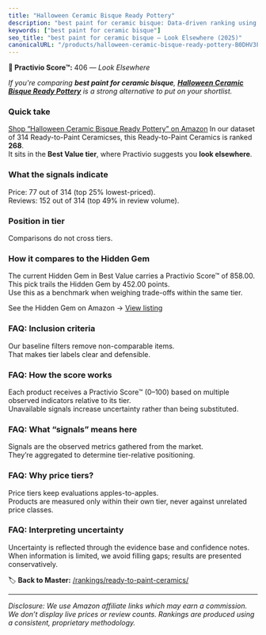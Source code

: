 ```yaml
---
title: "Halloween Ceramic Bisque Ready Pottery"
description: "best paint for ceramic bisque: Data-driven ranking using the Practivio Score™. Positioned by quality, value, demand, findability, momentum."
keywords: ["best paint for ceramic bisque"]
seo_title: "best paint for ceramic bisque — Look Elsewhere (2025)"
canonicalURL: "/products/halloween-ceramic-bisque-ready-pottery-B0DHV3FQYW/"
---
```


**🚫 Practivio Score™:** 406 — _Look Elsewhere_


*If you're comparing **best paint for ceramic bisque**, **[Halloween Ceramic Bisque Ready Pottery](https://www.amazon.com/dp/B0DHV3FQYW?tag=practivio-20)** is a strong alternative to put on your shortlist.*
### Quick take
[Shop “Halloween Ceramic Bisque Ready Pottery” on Amazon](https://www.amazon.com/dp/B0DHV3FQYW?tag=practivio-20)
In our dataset of 314 Ready-to-Paint Ceramicses, this Ready-to-Paint Ceramics is ranked **268**.  
It sits in the **Best Value tier**, where Practivio suggests you **look elsewhere**.

### What the signals indicate
Price: 77 out of 314 (top 25% lowest-priced).  
Reviews: 152 out of 314 (top 49% in review volume).  

### Position in tier
Comparisons do not cross tiers.

### How it compares to the Hidden Gem
The current Hidden Gem in Best Value carries a Practivio Score™ of 858.00.  
This pick trails the Hidden Gem by 452.00 points.  
Use this as a benchmark when weighing trade-offs within the same tier.  

See the Hidden Gem on Amazon → [View listing](https://www.amazon.com/dp/B075L8LCTG?tag=practivio-20)

### FAQ: Inclusion criteria
Our baseline filters remove non-comparable items.  
That makes tier labels clear and defensible.

### FAQ: How the score works
Each product receives a Practivio Score™ (0–100) based on multiple observed indicators relative to its tier.  
Unavailable signals increase uncertainty rather than being substituted.

### FAQ: What “signals” means here
Signals are the observed metrics gathered from the market.  
They’re aggregated to determine tier-relative positioning.

### FAQ: Why price tiers?
Price tiers keep evaluations apples-to-apples.  
Products are measured only within their own tier, never against unrelated price classes.

### FAQ: Interpreting uncertainty
Uncertainty is reflected through the evidence base and confidence notes.  
When information is limited, we avoid filling gaps; results are presented conservatively.


🏷️ **Back to Master:** [/rankings/ready-to-paint-ceramics/](/rankings/ready-to-paint-ceramics/)

---
_Disclosure: We use Amazon affiliate links which may earn a commission. We don’t display live prices or review counts. Rankings are produced using a consistent, proprietary methodology._
